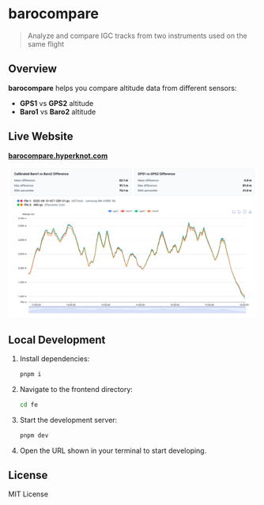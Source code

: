 # barocompare

> Analyze and compare IGC tracks from two instruments used on the same flight

## Overview

**barocompare** helps you compare altitude data from different sensors:

- **GPS1** vs **GPS2** altitude
- **Baro1** vs **Baro2** altitude

## Live Website

**[barocompare.hyperknot.com](https://barocompare.hyperknot.com)**

![screenshot](screenshot.png)

## Local Development

1. Install dependencies:

   ```bash
   pnpm i
   ```

2. Navigate to the frontend directory:

   ```bash
   cd fe
   ```

3. Start the development server:

   ```bash
   pnpm dev
   ```

4. Open the URL shown in your terminal to start developing.

## License

MIT License
